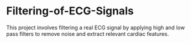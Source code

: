 # Filtering-of-ECG-Signals
This project involves filtering a real ECG signal by applying high and low pass filters to remove noise and extract relevant cardiac features.
